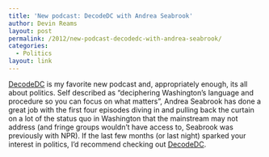 ```yaml
---
title: 'New podcast: DecodeDC with Andrea Seabrook'
author: Devin Reams
layout: post
permalink: /2012/new-podcast-decodedc-with-andrea-seabrook/
categories:
  - Politics
layout: link
---
```

[DecodeDC][1] is my favorite new podcast and, appropriately enough, its all about politics. Self described as &#8220;deciphering Washington&#8217;s language and procedure so you can focus on what matters&#8221;, Andrea Seabrook has done a great job with the first four episodes diving in and pulling back the curtain on a lot of the status quo in Washington that the mainstream may not address (and fringe groups wouldn&#8217;t have access to, Seabrook was previously with NPR). If the last few months (or last night) sparked your interest in politics, I&#8217;d recommend checking out [DecodeDC][1].

 [1]: http://www.muleradio.net/decodedc/